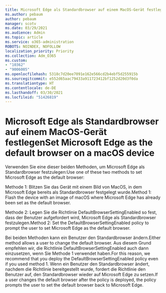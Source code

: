 ```yaml
---
title: Microsoft Edge als Standardbrowser auf einem MacOS-Gerät festlegen
ms.author: pebaum
author: pebaum
manager: scotv
ms.date: 03/29/2021
ms.audience: Admin
ms.topic: article
ms.service: o365-administration
ROBOTS: NOINDEX, NOFOLLOW
localization_priority: Priority
ms.collection: Adm_O365
ms.custom:
- "10362"
- "9006005"
ms.openlocfilehash: 5318c7d20ee7091e162e566cd2b4ebf5d255915b
ms.sourcegitcommit: e552d65aac79433a911723412bf1252d20d3f0da
ms.translationtype: HT
ms.contentlocale: de-DE
ms.lasthandoff: 03/30/2021
ms.locfileid: "51426819"
---
```

# <a name="set-microsoft-edge-as-the-default-browser-on-a-macos-device"></a><span data-ttu-id="7cacd-102">Microsoft Edge als Standardbrowser auf einem MacOS-Gerät festlegen</span><span class="sxs-lookup"><span data-stu-id="7cacd-102">Set Microsoft Edge as the default browser on a macOS device</span></span>

<span data-ttu-id="7cacd-103">Verwenden Sie eine dieser beiden Methoden, um Microsoft Edge als Standardbrowser festzulegen:</span><span class="sxs-lookup"><span data-stu-id="7cacd-103">Use one of these two methods to set Microsoft Edge as the default browser:</span></span>

<span data-ttu-id="7cacd-104">Methode 1: Blitzen Sie das Gerät mit einem Bild von MacOS, in dem Microsoft Edge bereits als Standardbrowser festgelegt wurde.</span><span class="sxs-lookup"><span data-stu-id="7cacd-104">Method 1: Flash the device with an image of macOS where Microsoft Edge has already been set as the default browser.</span></span>

<span data-ttu-id="7cacd-105">Methode 2: Legen Sie die Richtlinie DefaultBrowserSettingEnabled so fest, dass der Benutzer aufgefordert wird, Microsoft Edge als Standardbrowser festzulegen.</span><span class="sxs-lookup"><span data-stu-id="7cacd-105">Method 2: Set the DefaultBrowserSettingEnabled policy to prompt the user to set Microsoft Edge as the default browser.</span></span>

<span data-ttu-id="7cacd-106">Bei beiden Methoden kann ein Benutzer den Standardbrowser ändern.</span><span class="sxs-lookup"><span data-stu-id="7cacd-106">Either method allows a user to change the default browser.</span></span> <span data-ttu-id="7cacd-107">Aus diesem Grund empfehlen wir, die Richtlinie DefaultBrowserSettingEnabled auch dann einzusetzen, wenn Sie Methode 1 verwendet haben.</span><span class="sxs-lookup"><span data-stu-id="7cacd-107">For this reason, we recommend that you deploy the DefaultBrowserSettingEnabled policy even if you used method 1.</span></span> <span data-ttu-id="7cacd-108">Wenn ein Benutzer den Standardbrowser ändert, nachdem die Richtlinie bereitgestellt wurde, fordert die Richtlinie den Benutzer auf, den Standardbrowser wieder auf Microsoft Edge zu setzen.</span><span class="sxs-lookup"><span data-stu-id="7cacd-108">If a user changes the default browser after the policy is deployed, the policy prompts the user to set the default browser back to Microsoft Edge.</span></span>
